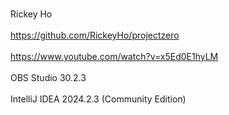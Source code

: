<br>Rickey Ho</br>
<br>https://github.com/RickeyHo/projectzero</br>
<br>https://www.youtube.com/watch?v=x5Ed0E1hyLM</br>
<br>OBS Studio 30.2.3</br>
<br>IntelliJ IDEA 2024.2.3 (Community Edition)</br>
